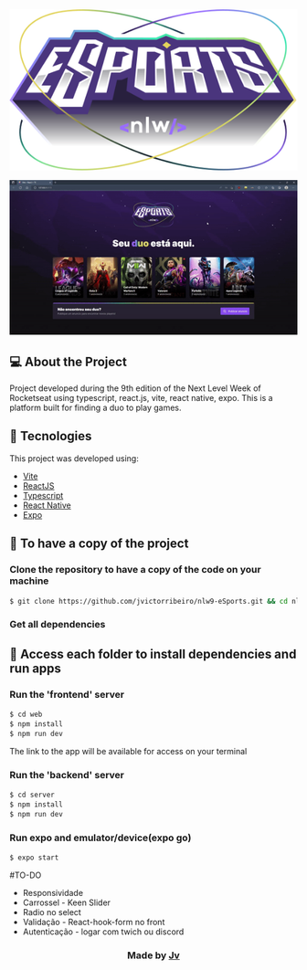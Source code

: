 <div align="center">
  <img src=".github/logo.svg" alt="Esports logo">
</div>

![Badge](.github/example.gif)

## 💻 About the Project

Project developed during the 9th edition of the Next Level Week of Rocketseat using typescript, react.js, vite, react native, expo. This is a platform built for finding a duo to play games. 

## 🧭 Tecnologies

This project was developed using:
- [Vite](https://vitejs.dev/)
- [ReactJS](https://reactjs.org/)
- [Typescript](https://www.typescriptlang.org/)
- [React Native](https://reactnative.dev/)
- [Expo](https://expo.dev/)

<h2>
  📌 To have a copy of the project
</h2>

### Clone the repository to have a copy of the code on your machine

```bash
$ git clone https://github.com/jvictorribeiro/nlw9-eSports.git && cd nlw9-eSports
```

### Get all dependencies

<h2>
  📌 Access each folder to install dependencies and run apps
</h2>

### Run the 'frontend' server
```bash
$ cd web
$ npm install
$ npm run dev
```

The link to the app will be available for access on your terminal

### Run the 'backend' server

```bash
$ cd server
$ npm install
$ npm run dev
```

### Run expo and emulator/device(expo go)

```bash
$ expo start
```


#TO-DO
- Responsividade
- Carrossel - Keen Slider
- Radio no select
- Validação - React-hook-form no front
- Autenticação - logar com twich ou discord

<h3 align=center>Made by <a href="https://www.linkedin.com/in/victor-ribeiroo//">Jv</a></h3>
